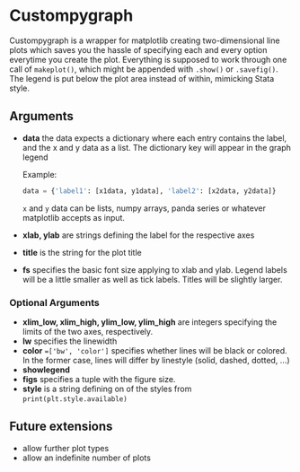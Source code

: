 # Custompygraph
Custompygraph is a wrapper for matplotlib creating two-dimensional line plots which saves you the hassle of specifying each 
and every option everytime you create the plot.
Everything is supposed to work through one call of `makeplot()`, which might be appended with `.show()` or `.savefig()`.
The legend is put below the plot area instead of within, mimicking Stata style.

## Arguments

* **data** the data expects a dictionary where each entry contains the label, and the x and y data as a list. The dictionary key 
    will appear in the graph legend

    Example:
    ```python
    data = {'label1': [x1data, y1data], 'label2': [x2data, y2data]}
    ```
     `x` and `y` data can be lists, numpy arrays, panda series or whatever matplotlib accepts as input.

* **xlab, ylab** are strings defining the label for the respective axes
* **title** is the string for the plot title
* **fs** specifies the basic font size applying to xlab and ylab. Legend labels will be a little smaller as well as tick labels.
    Titles will be slightly larger.

### Optional Arguments     
* **xlim_low, xlim_high, ylim_low, ylim_high** are integers specifying the limits of the two axes, respectively.
* **lw** specifies the linewidth
* **color** `=['bw', 'color']` specifies whether lines will be black or colored. In the former case, lines will differ by linestyle (solid, dashed, dotted, ...)
* **showlegend** 
* **figs** specifies a tuple with the figure size.
* **style** is a string defining on of the styles from `print(plt.style.available)`

## Future extensions

* allow further plot types
* allow an indefinite number of plots
